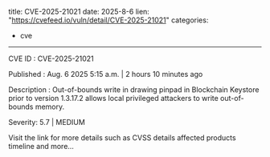  
title: CVE-2025-21021
date: 2025-8-6
lien: "https://cvefeed.io/vuln/detail/CVE-2025-21021"
categories:
  - cve
---

CVE ID : CVE-2025-21021

Published :  Aug. 6
2025
5:15 a.m. | 2 hours
10 minutes ago

Description : Out-of-bounds write in drawing pinpad in Blockchain Keystore prior to version 1.3.17.2 allows local privileged attackers to write out-of-bounds memory.

Severity: 5.7 | MEDIUM

Visit the link for more details
such as CVSS details
affected products
timeline
and more...
